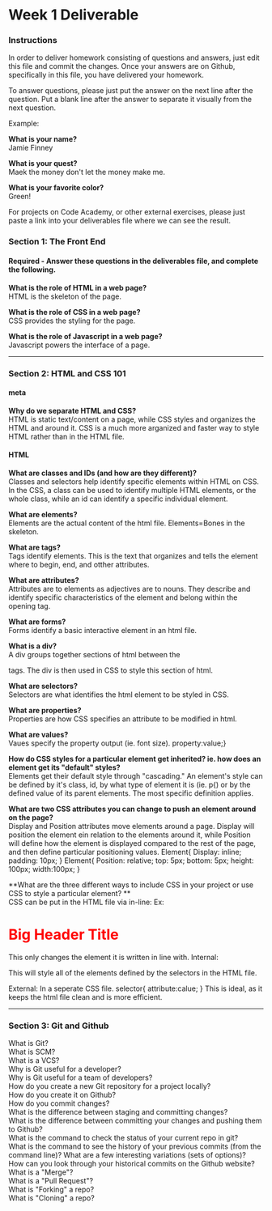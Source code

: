 # Week 1 Deliverable  

### Instructions  

In order to deliver homework consisting of questions and answers, just edit this file and commit the changes.  Once your answers are on Github, specifically in this file, you have delivered your homework.  
  
To answer questions, please just put the answer on the next line after the question.  Put a blank line after the answer to separate it visually from the next question.  

Example:  

**What is your name?**   
Jamie Finney

**What is your quest?**    
Maek the money don't let the money make me.  

**What is your favorite color?**  
Green!  

For projects on Code Academy, or other external exercises, please just paste a link into your deliverables file where we can see the result.  

### Section 1: The Front End
#### Required - Answer these questions in the deliverables file, and complete the following. 
**What is the role of HTML in a web page?**   
HTML is the skeleton of the page.

**What is the role of CSS in a web page?**    
CSS provides the styling for the page.

**What is the role of Javascript in a web page?**   
Javascript powers the interface of a page.

---

### Section 2: HTML and CSS 101

#### meta
**Why do we separate HTML and CSS?**    
HTML is static text/content on a page, while CSS styles and organizes the HTML and around it.  CSS is a much more arganized and faster way to style HTML rather than in the HTML file.

#### HTML
**What are classes and IDs (and how are they different)?**    
Classes and selectors help identify specific elements within HTML on CSS.  In the CSS, a class can be used to identify multiple HTML elements, or the whole class, while an id can identify a specific individual element.

**What are elements?**    
Elements are the actual content of the html file.  Elements=Bones in the skeleton.

**What are tags?**  
Tags identify elements.  This is the text that organizes and tells the element where to begin, end, and otther attributes.

**What are attributes?**    
Attributes are to elements as adjectives are to nouns.  They describe and identify specific characteristics of the element and belong within the opening tag.  

**What are forms?**  
Forms identify a basic interactive element in an html file.

**What is a div?**  
A div groups together sections of html between the <div> tags.  The div is then used in CSS to style this section of html. 

**What are selectors?**   
Selectors are what identifies the html element to be styled in CSS.

**What are properties?**  
Properties are how CSS specifies an attribute to be modified in html.

**What are values?**  
Vaues specify the property output (ie. font size). property:value;}

**How do CSS styles for a particular element get inherited? ie. how does an element get its "default" styles?**  
Elements get their default style through "cascading."  An element's style can be defined by it's class, id, by what type of element it is (ie. p{) or by the defined value of its parent elements.  The most specific definition applies.

**What are two CSS attributes you can change to push an element around on the page?**   
Display and Position attributes move elements around a page.  Display will position the element ein relation to the elements around it, while Position will define how the element is displayed compared to the rest of the page, and then define particular positioning values.
Element{
  Display: inline;
  padding: 10px;
  }
Element{
  Position: relative;
  top: 5px;
  bottom: 5px;
  height: 100px;
  width:100px;
  }

**What are the three different ways to include CSS in your project or use CSS to style a particular element? **     
CSS can be put in the HTML file via in-line:
  Ex: <h1 style="color:red">Big Header Title</h1>
This only changes the element it is written in line with.
Internal:
  <style>
      selector{
        property:value;
      selector{
        property:value;
        }
  </style>
This will style all of the elements defined by the selectors in the HTML file.

External:
In a seperate CSS file.
selector{
  attribute:calue;
  }
This is ideal, as it keeps the html file clean and is more efficient.
  
---
### Section 3: Git and Github  
What is Git?  
What is SCM?  
What is a VCS?  
Why is Git useful for a developer?  
Why is Git useful for a team of developers?  
How do you create a new Git repository for a project locally?  
How do you create it on Github?  
How do you commit changes?  
What is the difference between staging and committing changes?  
What is the difference between committing your changes and pushing them to Github?  
What is the command to check the status of your current repo in git?  
What is the command to see the history of your previous commits (from the command line)?  What are a few interesting variations (sets of options)?  
How can you look through your historical commits on the Github website?  
What is a "Merge"?  
What is a "Pull Request"?  
What is "Forking" a repo?  
What is "Cloning" a repo?  
